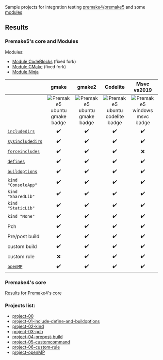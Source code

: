 Sample projects for integration testing [premake4/premake5](https://premake.github.io/) and some [modules](https://premake.github.io/community/modules)

## Results

### Premake5's core and Modules

Modules:
- [Module CodeBlocks](https://github.com/Jarod42/premake-codeblocks) (fixed fork)
- [Module CMake](https://github.com/Jarod42/premake-cmake) (fixed fork)
- [Module Ninja](https://github.com/jimon/premake-ninja)

||gmake|gmake2|Codelite|Msvc vs2019|xcode4|CodeBlocks|CMake|Ninja|
|:---|:---:|:---:|:---:|:---:|:---:|:---:|:---:|:---:|
||![Premake5 ubuntu gmake badge](https://github.com/Jarod42/premake-sample-projects/workflows/premake5-ubuntu-gmake/badge.svg)|![Premake5 ubuntu gmake badge](https://github.com/Jarod42/premake-sample-projects/workflows/premake5-ubuntu-gmake2/badge.svg)|![Premake5 ubuntu codelite badge](https://github.com/Jarod42/premake-sample-projects/workflows/premake5-ubuntu-codelite/badge.svg)|![Premake5 windows msvc badge](https://github.com/Jarod42/premake-sample-projects/workflows/premake5-windows-msvc/badge.svg)|![Premake5 windows msvc badge](https://github.com/Jarod42/premake-sample-projects/workflows/premake5-mac-xcode4/badge.svg)|![Premake5 ubuntu codeblocks badge](https://github.com/Jarod42/premake-sample-projects/workflows/premake5-ubuntu-codeblocks/badge.svg)|![Premake5 ubuntu cmake badge](https://github.com/Jarod42/premake-sample-projects/workflows/premake5-ubuntu-cmake/badge.svg)|![Premake5 ubuntu ninja badge](https://github.com/Jarod42/premake-sample-projects/workflows/premake5-ubuntu-ninja/badge.svg)|
|[`includedirs`](https://premake.github.io/docs/includedirs)|:heavy_check_mark:|:heavy_check_mark:|:heavy_check_mark:|:heavy_check_mark:|:heavy_check_mark:|:heavy_check_mark:|:heavy_check_mark:|:heavy_check_mark:|
|[`sysincludedirs`](https://premake.github.io/docs/sysincludedirs)|:heavy_check_mark:|:heavy_check_mark:|:heavy_check_mark:|:heavy_check_mark:|:heavy_check_mark:|:heavy_check_mark:|:heavy_check_mark: (Fixed)|:heavy_check_mark:|
|[`forceincludes`](https://premake.github.io/docs/forceincludes)|:heavy_check_mark:|:heavy_check_mark:|:heavy_check_mark:|:x:|:x:|:heavy_check_mark:|:heavy_check_mark: (Fixed)|:heavy_check_mark:|
|[`defines`](https://premake.github.io/docs/defines)|:heavy_check_mark:|:heavy_check_mark:|:heavy_check_mark:|:heavy_check_mark:|:heavy_check_mark:|:heavy_check_mark:|:heavy_check_mark:|:heavy_check_mark:|
|[`buildoptions`](https://premake.github.io/docs/buildoptions)|:heavy_check_mark:|:heavy_check_mark:|:heavy_check_mark:|:heavy_check_mark:|:heavy_check_mark:|:heavy_check_mark:|:heavy_check_mark:|:heavy_check_mark:|
|`kind "ConsoleApp"`|:heavy_check_mark:|:heavy_check_mark:|:heavy_check_mark:|:heavy_check_mark:|:heavy_check_mark:|:heavy_check_mark:|:heavy_check_mark:|:heavy_check_mark:|
|`kind "SharedLib"`|:heavy_check_mark:|:heavy_check_mark:|:heavy_check_mark:|:heavy_check_mark:|:heavy_check_mark:|:heavy_check_mark:|:heavy_check_mark: (Fixed)|:heavy_check_mark:|
|`kind "StaticLib"`|:heavy_check_mark:|:heavy_check_mark:|:heavy_check_mark:|:heavy_check_mark:|:heavy_check_mark:|:heavy_check_mark:|:heavy_check_mark: (Fixed)|:heavy_check_mark:|
|`kind "None"`|:heavy_check_mark:|:heavy_check_mark:|:heavy_check_mark:|:heavy_check_mark:|:heavy_check_mark:|:x:|:x:|:heavy_check_mark:|
|Pch|:heavy_check_mark:|:heavy_check_mark:|:heavy_check_mark:|:heavy_check_mark:|:x:|:heavy_check_mark:|:heavy_check_mark:|:heavy_check_mark:|
|Pre/post build|:heavy_check_mark:|:heavy_check_mark:|:heavy_check_mark:|:heavy_check_mark:|:x:|:heavy_check_mark:|:heavy_check_mark: (Fixed)|:heavy_check_mark:|
|custom build|:heavy_check_mark:|:heavy_check_mark:|:heavy_check_mark:|:heavy_check_mark:|:heavy_check_mark:|:heavy_check_mark:|:heavy_check_mark: (Fixed)|:heavy_check_mark:|
|custom rule|:x:|:heavy_check_mark:|:heavy_check_mark:|:heavy_check_mark:|:x:|:heavy_check_mark: (Fixed)|:heavy_check_mark: (Fixed)|:heavy_check_mark:|
|[`openMP`](https://premake.github.io/docs/openmp/)|:heavy_check_mark:|:heavy_check_mark:|:heavy_check_mark:|:heavy_check_mark:|:x:|:heavy_check_mark:|:heavy_check_mark:|:heavy_check_mark:|

### Premake4's core
[Results for Premake4's core](Premake4_results.md)

### Projects list:
- [project-00](projects/project-00/Readme.md)
- [project-01-include-define-and-buildoptions](projects/project-01-include-define-and-buildoptions/Readme.md)
- [project-02-kind](projects/project-02-kind/Readme.md)
- [project-03-pch](projects/project-03-pch/Readme.md)
- [project-04-prepost-build](projects/project-04-prepost-build/Readme.md)
- [project-05-customcommand](projects/project-05-customcommand/Readme.md)
- [project-06-custom-rule](projects/project-06-custom-rule/Readme.md)
- [project-openMP](projects/project-openMP/Readme.md)
